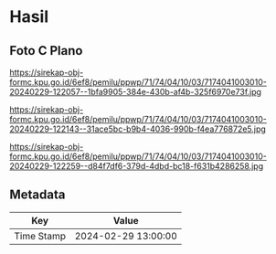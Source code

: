 # Hasil

## Foto C Plano

https://sirekap-obj-formc.kpu.go.id/6ef8/pemilu/ppwp/71/74/04/10/03/7174041003010-20240229-122057--1bfa9905-384e-430b-af4b-325f6970e73f.jpg

https://sirekap-obj-formc.kpu.go.id/6ef8/pemilu/ppwp/71/74/04/10/03/7174041003010-20240229-122143--31ace5bc-b9b4-4036-990b-f4ea776872e5.jpg

https://sirekap-obj-formc.kpu.go.id/6ef8/pemilu/ppwp/71/74/04/10/03/7174041003010-20240229-122259--d84f7df6-379d-4dbd-bc18-f631b4286258.jpg


## Metadata

| Key        | Value               |
| ---------- | ------------------- |
| Time Stamp | 2024-02-29 13:00:00 |



